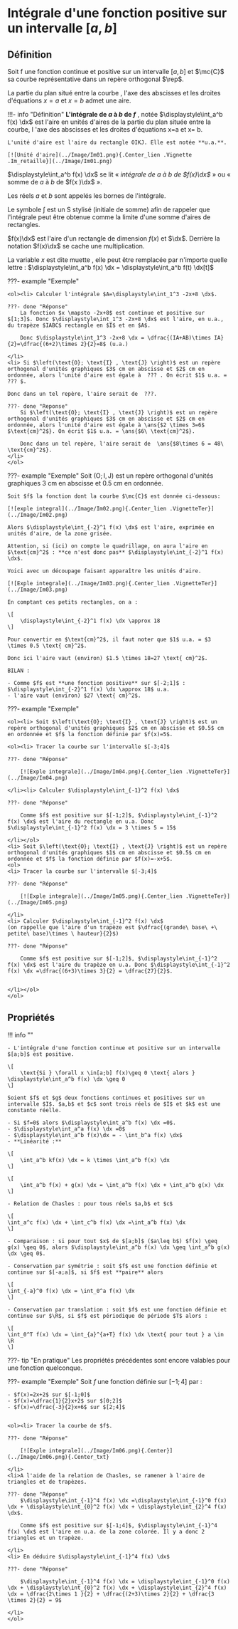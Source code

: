 # Intégrale d'une fonction positive sur un intervalle $[a,b]$

## Définition

Soit f une fonction continue et positive sur un intervalle $[a,b]$ et $\mc{C}$ sa courbe représentative dans un repère orthogonal $\rep$.

La partie du plan situé entre la courbe , l'axe des abscisses et les droites d'équations $x=a$ et $x= b$ admet une aire.

!!!- info "Définition"
    **L'intégrale de $a$ à $b$ de $f$** , notée $\displaystyle\int_a^b f(x) \dx$ est l'aire en unités d'aires de la partie du plan située entre la courbe, l 'axe des abscisses et les droites d'équations x=a et x= b.
    
    L'unité d'aire est l'aire du rectangle OIKJ. Elle est notée **u.a.**.

    [![Unité d'aire](../Image/Im01.png){.Center_lien .Vignette .Im_retaille}](../Image/Im01.png)

 $\displaystyle\int_a^b f(x) \dx$ se lit &laquo; *intégrale de $a$ à $b$ de $f(x)\dx$* &raquo; ou &laquo; somme de $a$ à $b$ de $f(x )\dx$ &raquo;.
 
Les réels $a$ et $b$ sont appelés les bornes de l'intégrale.

Le symbole $\displaystyle\int$ est un S stylisé (initiale de somme) afin de rappeler que l'intégrale peut être obtenue comme la limite d'une somme d'aires de rectangles.

$f(x)\dx$ est l'aire d'un rectangle de dimension $f(x)$ et $\dx$. Derrière la notation $f(x)\dx$ se cache une multiplication.

La variable $x$ est dite muette , elle peut être remplacée par n'importe quelle lettre : $\displaystyle\int_a^b f(x) \dx = \displaystyle\int_a^b f(t) \dx[t]$

???- example "Exemple"
	
	<ol><li> Calculer l'intégrale $A=\displaystyle\int_1^3 -2x+8 \dx$.
 
    ???- done "Réponse"
		La fonction $x \mapsto -2x+8$ est continue et positive sur $[1;3]$. Donc $\displaystyle\int_1^3 -2x+8 \dx$ est l'aire, en u.a., du trapèze $IABC$ rectangle en $I$ et en $A$.
		
		Donc $\displaystyle\int_1^3 -2x+8 \dx = \dfrac{(IA+AB)\times IA}{2}=\dfrac{(6+2)\times 2}{2}=8$ (u.a.)
 
	</li>
	<li> Si $\left(\text{O}; \text{I} , \text{J} \right)$ est un repère orthogonal d'unités graphiques $3$ cm en abscisse et $2$ cm en ordonnée, alors l'unité d'aire est égale à  ??? . On écrit $1$ u.a. =  ??? $.
	
	Donc dans un tel repère, l'aire serait de  ???. 

	???- done "Reponse"
		Si $\left(\text{O}; \text{I} , \text{J} \right)$ est un repère orthogonal d'unités graphiques $3$ cm en abscisse et $2$ cm en ordonnée, alors l'unité d'aire est égale à \ans{$2 \times 3=6$ $\text{cm}^2$}. On écrit $1$ u.a. = \ans{$6\ \text{cm}^2$}.
	
		Donc dans un tel repère, l'aire serait de  \ans{$8\times 6 = 48\ \text{cm}^2$}. 
	</li>
	</ol>


???- example "Exemple"
	Soit $\left(\text{O}; \text{I} , \text{J} \right)$ est un repère orthogonal d'unités graphiques $3$ cm en abscisse et $0.5$ cm en ordonnée.

	Soit $f$ la fonction dont la courbe $\mc{C}$ est donnée ci-dessous:

	[![exple integral](../Image/Im02.png){.Center_lien .VignetteTer}](../Image/Im02.png)

	Alors $\displaystyle\int_{-2}^1 f(x) \dx$ est l'aire, exprimée en unités d'aire, de la zone grisée.
	
	Attention, si (ici) on compte le quadrillage, on aura l'aire en $\text{cm}^2$ : **ce n'est donc pas** $\displaystyle\int_{-2}^1 f(x) \dx$.

	Voici avec un découpage faisant apparaître les unités d'aire.

	[![Exple integrale](../Image/Im03.png){.Center_lien .VignetteTer}](../Image/Im03.png)

	En comptant ces petits rectangles, on a :

	\[ 
		\displaystyle\int_{-2}^1 f(x) \dx \approx 18 
	\]

	Pour convertir en $\text{cm}^2$, il faut noter que $1$ u.a. = $3 \times 0.5 \text{ cm}^2$.
	
	Donc ici l'aire vaut (environ) $1.5 \times 18=27 \text{ cm}^2$.

	BILAN : 
	
	- Comme $f$ est **une fonction positive** sur $[-2;1]$ : $\displaystyle\int_{-2}^1 f(x) \dx \approx 18$ u.a.
	- l'aire vaut (environ) $27 \text{ cm}^2$.
 
 

???- example "Exemple"

	<ol><li> Soit $\left(\text{O}; \text{I} , \text{J} \right)$ est un repère orthogonal d'unités graphiques $2$ cm en abscisse et $0.5$ cm en ordonnée et $f$ la fonction définie par $f(x)=5$.

	<ol><li> Tracer la courbe sur l'intervalle $[-3;4]$
    
	???- done "Réponse"

		[![Exple integrale](../Image/Im04.png){.Center_lien .VignetteTer}](../Image/Im04.png)
 
	</li><li> Calculer $\displaystyle\int_{-1}^2 f(x) \dx$
    
	???- done "Réponse"

		Comme $f$ est positive sur $[-1;2]$, $\displaystyle\int_{-1}^2 f(x) \dx$ est l'aire du rectangle en u.a. Donc $\displaystyle\int_{-1}^2 f(x) \dx = 3 \times 5 = 15$
 
	</li></ol>
	<li> Soit $\left(\text{O}; \text{I} , \text{J} \right)$ est un repère orthogonal d'unités graphiques $1$ cm en abscisse et $0.5$ cm en ordonnée et $f$ la fonction définie par $f(x)=-x+5$.
	<ol>
	<li> Tracer la courbe sur l'intervalle $[-3;4]$
    
	???- done "Réponse"

		[![Exple integrale](../Image/Im05.png){.Center_lien .VignetteTer}](../Image/Im05.png)
 
	</li>
	<li> Calculer $\displaystyle\int_{-1}^2 f(x) \dx$ 
	(on rappelle que l'aire d'un trapèze est $\dfrac{(grande\ base\ +\ petite\ base)\times \ hauteur}{2}$)
    
	???- done "Réponse"

		Comme $f$ est positive sur $[-1;2]$, $\displaystyle\int_{-1}^2 f(x) \dx$ est l'aire du trapèze en u.a. Donc $\displaystyle\int_{-1}^2 f(x) \dx =\dfrac{(6+3)\times 3}{2} = \dfrac{27}{2}$.
 

	</li></ol>
	</ol>

 

## Propriétés

!!! info ""

	- L'intégrale d'une fonction continue et positive sur un intervalle $[a;b]$ est positive.

	\[ 
		\text{Si } \forall x \in[a;b] f(x)\geq 0 \text{ alors } \displaystyle\int_a^b f(x) \dx \geq 0  
	\]

	Soient $f$ et $g$ deux fonctions continues et positives sur un intervalle $I$. $a,b$ et $c$ sont trois réels de $I$ et $k$ est une constante réelle.

    - Si $f=0$ alors $\displaystyle\int_a^b f(x) \dx =0$. 
    - $\displaystyle\int_a^a f(x) \dx =0$
    - $\displaystyle\int_a^b f(x)\dx = - \int_b^a f(x) \dx$
    - **Linéarité :** 
    
    \[
        \int_a^b kf(x) \dx = k \times \int_a^b f(x) \dx
    \]

    \[ 
        \int_a^b f(x) + g(x) \dx = \int_a^b f(x) \dx + \int_a^b g(x) \dx 
    \]

    - Relation de Chasles : pour tous réels $a,b$ et $c$

    \[
    \int_a^c f(x) \dx + \int_c^b f(x) \dx =\int_a^b f(x) \dx
    \] 
    
    - Comparaison : si pour tout $x$ de $[a;b]$ ($a\leq b$) $f(x) \geq g(x) \geq 0$, alors $\displaystyle\int_a^b f(x) \dx \geq \int_a^b g(x) \dx \geq 0$.

    - Conservation par symétrie : soit $f$ est une fonction définie et continue sur $[-a;a]$, si $f$ est **paire** alors 

    \[
    \int_{-a}^0 f(x) \dx = \int_0^a f(x) \dx
    \]

    - Conservation par translation : soit $f$ est une fonction définie et continue sur $\R$, si $f$ est périodique de période $T$ alors :
    
    \[
    \int_0^T f(x) \dx = \int_{a}^{a+T} f(x) \dx \text{ pour tout } a \in \R
    \]
<!--\item Conservation par symétrie : soit $f$ est une fonction définie et continue sur $[-a;a]$, si $f$ est \textbf{paire} alors 
%\[ \displaystyle\int_{-a}^0 f(x) \dx = \displaystyle\int_0^a f(x) \dx \]
%\item Conservation par translation : soit $f$ est une fonction définie et continue sur $\R$, si $f$ est périodique de période $T$ alors :
%\[ \displaystyle\int_0^T f(x) \dx = \displaystyle\int_{a}^{a+T} f(x) \dx \text{ pour tout } a \in \R   \]-->
 
???- tip "En pratique"
	Les propriétés précédentes sont encore valables pour une fonction quelconque.

???- example "Exemple"
	Soit $f$ une fonction définie sur $[-1;4]$ par :
	
	- $f(x)=2x+2$ sur $[-1;0]$
	- $f(x)=\dfrac{1}{2}x+2$ sur $[0;2]$
	- $f(x)=\dfrac{-3}{2}x+6$ sur $[2;4]$
 

	<ol><li> Tracer la courbe de $f$.
    
	???- done "Réponse"
		
		[![Exple integrale](../Image/Im06.png){.Center}](../Image/Im06.png){.Center_txt}
 
	</li>
	<li>A l'aide de la relation de Chasles, se ramener à l'aire de triangles et de trapèzes.
    
	???- done "Réponse"
		$\displaystyle\int_{-1}^4 f(x) \dx =\displaystyle\int_{-1}^0 f(x) \dx + \displaystyle\int_{0}^2 f(x) \dx + \displaystyle\int_{2}^4 f(x) \dx$.
		
		Comme $f$ est positive sur $[-1;4]$, $\displaystyle\int_{-1}^4 f(x) \dx$ est l'aire en u.a. de la zone colorée. Il y a donc 2 triangles et un trapèze.
 
	</li>
	<li> En déduire $\displaystyle\int_{-1}^4 f(x) \dx$
    
	???- done "Réponse"

		$\displaystyle\int_{-1}^4 f(x) \dx = \displaystyle\int_{-1}^0 f(x) \dx + \displaystyle\int_{0}^2 f(x) \dx + \displaystyle\int_{2}^4 f(x) \dx = \dfrac{2\times 1 }{2} + \dfrac{(2+3)\times 2}{2} + \dfrac{3 \times 2}{2} = 9$

	</li>
	</ol>
 
 